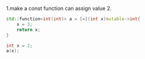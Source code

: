 1.make a const function can assign value
2.
```c++
std::function<int(int)> a = [=](int x)mutable->int{
	x = 3;
	return x;
}

int x = 2;
a(x);
```
